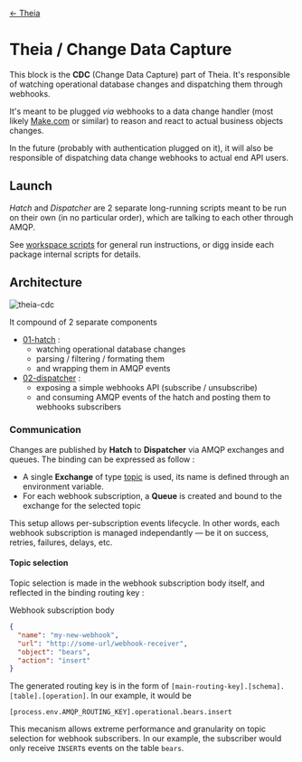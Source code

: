[← Theia](/README.md)

# Theia / Change Data Capture

This block is the **CDC** (Change Data Capture) part of Theia. It's responsible of watching operational database changes and dispatching them through webhooks.

It's meant to be plugged *via* webhooks to a data change handler (most likely [Make.com](https://www.make.com/) or similar) to reason and react to actual business objects changes.

In the future (probably with authentication plugged on it), it will also be responsible of dispatching data change webhooks to actual end API users.

## Launch

*Hatch* and *Dispatcher* are 2 separate long-running scripts meant to be run on their own (in no particular order), which are talking to each other through AMQP.

See [workspace scripts](/README.md#workspace-scripts) for general run instructions, or digg inside each package internal scripts for details.

## Architecture

![theia-cdc](https://user-images.githubusercontent.com/10728426/212089625-0e4cb170-aa1e-4232-aeb8-58561cde754f.png)

It compound of 2 separate components
- [01-hatch](01-hatch) :
  - watching operational database changes
  - parsing / filtering / formating them
  - and wrapping them in AMQP events
- [02-dispatcher](02-webhooks) :
  - exposing a simple webhooks API (subscribe / unsubscribe)
  - and consuming AMQP events of the hatch and posting them to webhooks subscribers

### Communication

Changes are published by **Hatch** to **Dispatcher** via AMQP exchanges and queues.
The binding can be expressed as follow :

- A single **Exchange** of type [topic](https://www.cloudamqp.com/blog/rabbitmq-topic-exchange-explained.html) is used,
its name is defined through an environment variable.
- For each webhook subscription, a **Queue** is created and bound to the exchange for the selected topic

This setup allows per-subscription events lifecycle. In other words, each webhook subscription is managed independantly — be it on success, retries, failures, delays, etc.

#### Topic selection

Topic selection is made in the webhook subscription body itself, and reflected in the binding routing key :

Webhook subscription body
```JSON
{
  "name": "my-new-webhook",
  "url": "http://some-url/webhook-receiver",
  "object": "bears",
  "action": "insert"
}
```

The generated routing key is in the form of `[main-routing-key].[schema].[table].[operation]`. In our example, it would be
```
[process.env.AMQP_ROUTING_KEY].operational.bears.insert
```

This mecanism allows extreme performance and granularity on topic selection for webhook subscribers. In our example, the subscriber would only receive `INSERT`s events on the table `bears`.
